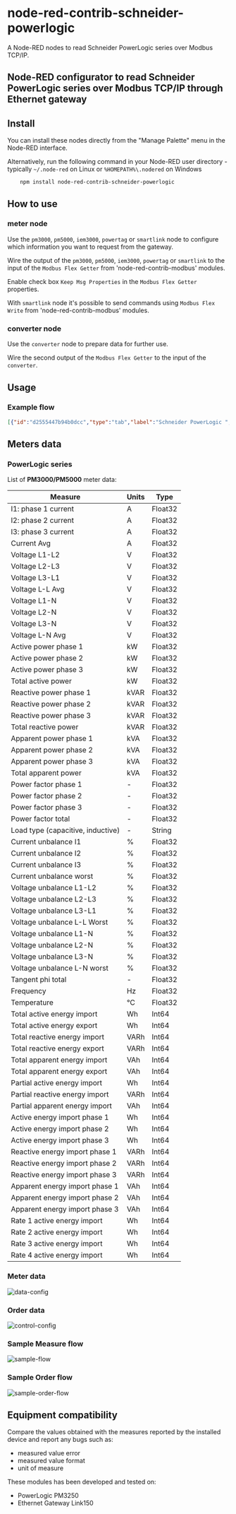# node-red-contrib-schneider-powerlogic
A Node-RED nodes to read Schneider PowerLogic series over Modbus TCP/IP.
## Node-RED configurator to read Schneider PowerLogic series over Modbus TCP/IP through Ethernet gateway

## Install
You can install these nodes directly from the "Manage Palette" menu in the Node-RED interface.

Alternatively, run the following command in your Node-RED user directory - typically `~/.node-red` on Linux or `%HOMEPATH%\.nodered` on Windows

        npm install node-red-contrib-schneider-powerlogic 

## How to use

### meter node 
Use the `pm3000`, `pm5000`, `iem3000`, `powertag` or `smartlink` node to configure which information you want to request from the gateway.

Wire the output of the `pm3000`, `pm5000`, `iem3000`, `powertag` or `smartlink` to the input of the `Modbus Flex Getter` from 'node-red-contrib-modbus' modules.

Enable check box `Keep Msg Properties` in the `Modbus Flex Getter` properties.

With `smartlink` node it's possible to send commands using `Modbus Flex Write` from 'node-red-contrib-modbus' modules.

### converter node
Use the `converter` node to prepare data for further use.

Wire the second output of the `Modbus Flex Getter` to the input of the `converter`.

## Usage
### Example flow
```json
[{"id":"d2555447b94b0dcc","type":"tab","label":"Schneider PowerLogic ","disabled":false,"info":"","env":[]},{"id":"86ce2a3dedddd570","type":"debug","z":"d2555447b94b0dcc","name":"debug 1","active":true,"tosidebar":true,"console":false,"tostatus":false,"complete":"false","statusVal":"","statusType":"auto","x":1860,"y":320,"wires":[]},{"id":"2ea3581809c148b5","type":"modbus-flex-getter","z":"d2555447b94b0dcc","name":"","showStatusActivities":false,"showErrors":false,"logIOActivities":false,"server":"91f4dcc86c81af04","useIOFile":false,"ioFile":"","useIOForPayload":false,"emptyMsgOnFail":false,"keepMsgProperties":true,"x":640,"y":520,"wires":[[],["72a042193c2a1199"]]},{"id":"e873507c1a4cc2aa","type":"inject","z":"d2555447b94b0dcc","name":"","props":[{"p":"payload"},{"p":"topic","vt":"str"}],"repeat":"","crontab":"","once":false,"onceDelay":0.1,"topic":"","payload":"","payloadType":"date","x":220,"y":280,"wires":[["223f593a723a6bfa"]]},{"id":"eadc7e9ee8ac17ba","type":"debug","z":"d2555447b94b0dcc","name":"iC60 commands","active":true,"tosidebar":true,"console":false,"tostatus":false,"complete":"true","targetType":"full","statusVal":"","statusType":"auto","x":860,"y":340,"wires":[]},{"id":"c44731d4d5d7b18e","type":"modbus-flex-write","z":"d2555447b94b0dcc","name":"","showStatusActivities":false,"showErrors":false,"server":"91f4dcc86c81af04","emptyMsgOnFail":false,"keepMsgProperties":true,"x":630,"y":340,"wires":[[],["eadc7e9ee8ac17ba"]]},{"id":"223f593a723a6bfa","type":"smartlink","z":"d2555447b94b0dcc","name":"","unitId":"3","mode":"write","channel":"digital-channel-1","device":"rca-ic60-ti24","data":"open","x":400,"y":280,"wires":[["c44731d4d5d7b18e"]]},{"id":"beb5477ee95b5028","type":"inject","z":"d2555447b94b0dcc","name":"","props":[{"p":"payload"},{"p":"topic","vt":"str"}],"repeat":"","crontab":"","once":false,"onceDelay":0.1,"topic":"","payload":"","payloadType":"date","x":220,"y":380,"wires":[["7aaccc524ec8845f"]]},{"id":"7aaccc524ec8845f","type":"smartlink","z":"d2555447b94b0dcc","name":"","unitId":"3","mode":"write","channel":"digital-channel-1","device":"rca-ic60-ti24","data":"close","x":400,"y":380,"wires":[["c44731d4d5d7b18e"]]},{"id":"adf54c6286982051","type":"comment","z":"d2555447b94b0dcc","name":"Open iC60","info":"","x":220,"y":240,"wires":[]},{"id":"f36ba135ae795b60","type":"comment","z":"d2555447b94b0dcc","name":"Close iC60","info":"","x":220,"y":340,"wires":[]},{"id":"d56956cbcd834295","type":"pm3000","z":"d2555447b94b0dcc","name":"","unitId":"1","data":"frequency","x":400,"y":520,"wires":[["2ea3581809c148b5"]]},{"id":"1151f5b5a879a296","type":"inject","z":"d2555447b94b0dcc","name":"","props":[{"p":"payload"},{"p":"topic","vt":"str"}],"repeat":"","crontab":"","once":false,"onceDelay":0.1,"topic":"","payload":"","payloadType":"date","x":220,"y":580,"wires":[["d56956cbcd834295","2c83317f7f3b3eb1","1fd213413562d295"]]},{"id":"72a042193c2a1199","type":"converter","z":"d2555447b94b0dcc","name":"","unitId":"","data":"","x":860,"y":520,"wires":[["02297c1c19fdb5d3"]]},{"id":"02297c1c19fdb5d3","type":"debug","z":"d2555447b94b0dcc","name":"PM3200 Frequency","active":true,"tosidebar":true,"console":false,"tostatus":false,"complete":"true","targetType":"full","statusVal":"","statusType":"auto","x":1060,"y":520,"wires":[]},{"id":"1d395d3b376efb5f","type":"modbus-flex-getter","z":"d2555447b94b0dcc","name":"","showStatusActivities":false,"showErrors":false,"logIOActivities":false,"server":"91f4dcc86c81af04","useIOFile":false,"ioFile":"","useIOForPayload":false,"emptyMsgOnFail":false,"keepMsgProperties":true,"x":640,"y":160,"wires":[[],["68f1ac817a330136"]]},{"id":"1e25713ce303215f","type":"inject","z":"d2555447b94b0dcc","name":"","props":[{"p":"payload"},{"p":"topic","vt":"str"}],"repeat":"5","crontab":"","once":false,"onceDelay":0.1,"topic":"","payload":"","payloadType":"date","x":230,"y":160,"wires":[["9077db3bf532fcae"]]},{"id":"68f1ac817a330136","type":"converter","z":"d2555447b94b0dcc","name":"","unitId":"","data":"","x":860,"y":160,"wires":[["3265dbba6e88d93c"]]},{"id":"3265dbba6e88d93c","type":"debug","z":"d2555447b94b0dcc","name":"iC60 status ","active":true,"tosidebar":true,"console":false,"tostatus":false,"complete":"true","targetType":"full","statusVal":"","statusType":"auto","x":1030,"y":160,"wires":[]},{"id":"9077db3bf532fcae","type":"smartlink","z":"d2555447b94b0dcc","name":"","unitId":"3","mode":"read","channel":"digital-channel-1","device":"rca-ic60-ti24","data":"status","x":380,"y":160,"wires":[["1d395d3b376efb5f"]]},{"id":"d202649bd305b530","type":"comment","z":"d2555447b94b0dcc","name":"Read iC60 status","info":"","x":240,"y":120,"wires":[]},{"id":"09a642ec4b385089","type":"comment","z":"d2555447b94b0dcc","name":"Read PM3200","info":"","x":210,"y":540,"wires":[]},{"id":"ec890d91609eadc2","type":"modbus-flex-getter","z":"d2555447b94b0dcc","name":"","showStatusActivities":false,"showErrors":false,"logIOActivities":false,"server":"91f4dcc86c81af04","useIOFile":false,"ioFile":"","useIOForPayload":false,"emptyMsgOnFail":false,"keepMsgProperties":true,"x":640,"y":580,"wires":[[],["55846acf464b4630"]]},{"id":"2c83317f7f3b3eb1","type":"pm3000","z":"d2555447b94b0dcc","name":"","unitId":"1","data":"voltage-LL-Avg","x":400,"y":580,"wires":[["ec890d91609eadc2"]]},{"id":"55846acf464b4630","type":"converter","z":"d2555447b94b0dcc","name":"","unitId":"","data":"","x":860,"y":580,"wires":[["e2d5346923febd25"]]},{"id":"e2d5346923febd25","type":"debug","z":"d2555447b94b0dcc","name":"PM3200 L-L avg","active":true,"tosidebar":true,"console":false,"tostatus":false,"complete":"true","targetType":"full","statusVal":"","statusType":"auto","x":1050,"y":580,"wires":[]},{"id":"30c1809ee14df422","type":"modbus-flex-getter","z":"d2555447b94b0dcc","name":"","showStatusActivities":false,"showErrors":false,"logIOActivities":false,"server":"91f4dcc86c81af04","useIOFile":false,"ioFile":"","useIOForPayload":false,"emptyMsgOnFail":false,"keepMsgProperties":true,"x":640,"y":640,"wires":[[],["12d78170b9c6d098"]]},{"id":"1fd213413562d295","type":"pm3000","z":"d2555447b94b0dcc","name":"","unitId":"1","data":"current-avg","x":400,"y":640,"wires":[["30c1809ee14df422"]]},{"id":"12d78170b9c6d098","type":"converter","z":"d2555447b94b0dcc","name":"","unitId":"","data":"","x":860,"y":640,"wires":[["919d5d59075cd355"]]},{"id":"919d5d59075cd355","type":"debug","z":"d2555447b94b0dcc","name":"PM3200 I-avg","active":true,"tosidebar":true,"console":false,"tostatus":false,"complete":"true","targetType":"full","statusVal":"","statusType":"auto","x":1040,"y":640,"wires":[]},{"id":"91f4dcc86c81af04","type":"modbus-client","name":"PowertagLink","clienttype":"tcp","bufferCommands":true,"stateLogEnabled":false,"queueLogEnabled":false,"failureLogEnabled":true,"tcpHost":"192.168.100.50","tcpPort":"502","tcpType":"DEFAULT","serialPort":"/dev/ttyUSB","serialType":"RTU-BUFFERD","serialBaudrate":"9600","serialDatabits":"8","serialStopbits":"1","serialParity":"none","serialConnectionDelay":"100","serialAsciiResponseStartDelimiter":"0x3A","unit_id":"1","commandDelay":"1","clientTimeout":"1000","reconnectOnTimeout":true,"reconnectTimeout":"2000","parallelUnitIdsAllowed":true}]

```

## Meters data
### PowerLogic series
List of **PM3000/PM5000** meter data:

| Measure                            | Units                 | Type          | 
| ---------------------------------- | --------------------- | ------------- | 
|  I1: phase 1 current               | A                     | Float32       | 
|  I2: phase 2 current               | A                     | Float32       |
|  I3: phase 3 current               | A                     | Float32       |
|  Current Avg                       | A                     | Float32       |
|  Voltage L1-L2                     | V                     | Float32       |
|  Voltage L2-L3                     | V                     | Float32       |
|  Voltage L3-L1                     | V                     | Float32       |
|  Voltage L-L Avg                   | V                     | Float32       |
|  Voltage L1-N                      | V                     | Float32       |
|  Voltage L2-N                      | V                     | Float32       |
|  Voltage L3-N                      | V                     | Float32       |
|  Voltage L-N Avg                   | V                     | Float32       |
|  Active power phase 1              | kW                    | Float32       |
|  Active power phase 2              | kW                    | Float32       |
|  Active power phase 3              | kW                    | Float32       |
|  Total active power                | kW                    | Float32       |
|  Reactive power phase 1            | kVAR                  | Float32       |
|  Reactive power phase 2            | kVAR                  | Float32       |
|  Reactive power phase 3            | kVAR                  | Float32       |
|  Total reactive power              | kVAR                  | Float32       |
|  Apparent power phase 1            | kVA                   | Float32       |
|  Apparent power phase 2            | kVA                   | Float32       |
|  Apparent power phase 3            | kVA                   | Float32       |
|  Total apparent power              | kVA                   | Float32       |
|  Power factor phase 1              | -                     | Float32       |
|  Power factor phase 2              | -                     | Float32       |
|  Power factor phase 3              | -                     | Float32       |
|  Power factor total                | -                     | Float32       |
|  Load type (capacitive, inductive) | -                     | String        |
|  Current unbalance I1              | %                     | Float32       |
|  Current unbalance I2              | %                     | Float32       |
|  Current unbalance I3              | %                     | Float32       |
|  Current unbalance worst           | %                     | Float32       |
|  Voltage unbalance L1-L2           | %                     | Float32       |
|  Voltage unbalance L2-L3           | %                     | Float32       |
|  Voltage unbalance L3-L1           | %                     | Float32       |
|  Voltage unbalance L-L Worst       | %                     | Float32       |
|  Voltage unbalance L1-N            | %                     | Float32       |
|  Voltage unbalance L2-N            | %                     | Float32       |
|  Voltage unbalance L3-N            | %                     | Float32       |
|  Voltage unbalance L-N worst       | %                     | Float32       |
|  Tangent phi total                 | -                     | Float32       |
|  Frequency                         | Hz                    | Float32       |
|  Temperature                       | °C                    | Float32       |
|  Total active energy import        | Wh                    | Int64         |
|  Total active energy export        | Wh                    | Int64         |
|  Total reactive energy import      | VARh                  | Int64         |
|  Total reactive energy export      | VARh                  | Int64         |
|  Total apparent energy import      | VAh                   | Int64         |
|  Total apparent energy export      | VAh                   | Int64         |
|  Partial active energy import      | Wh                    | Int64         |
|  Partial reactive energy import    | VARh                  | Int64         |
|  Partial apparent energy import    | VAh                   | Int64         |
|  Active energy import phase 1      | Wh                    | Int64         |
|  Active energy import phase 2      | Wh                    | Int64         |
|  Active energy import phase 3      | Wh                    | Int64         |
|  Reactive energy import phase 1    | VARh                  | Int64         |
|  Reactive energy import phase 2    | VARh                  | Int64         |
|  Reactive energy import phase 3    | VARh                  | Int64         |
|  Apparent energy import phase 1    | VAh                   | Int64         |
|  Apparent energy import phase 2    | VAh                   | Int64         |
|  Apparent energy import phase 3    | VAh                   | Int64         |
|  Rate 1 active energy import       | Wh                    | Int64         |
|  Rate 2 active energy import       | Wh                    | Int64         |
|  Rate 3 active energy import       | Wh                    | Int64         |
|  Rate 4 active energy import       | Wh                    | Int64         |


### Meter data 
![data-config](docs/data-config.png)

### Order data 
![control-config](docs/control-config.png)

### Sample Measure flow
![sample-flow](docs/sample-flow.png)

### Sample Order flow
![sample-order-flow](docs/sample-order-flow-ui.png)

## Equipment compatibility
Compare the values obtained with the measures reported by the installed device and report any bugs such as:
+ measured value error
+ measured value format
+ unit of measure

These modules has been developed and tested on:
+ PowerLogic PM3250
+ Ethernet Gateway Link150




